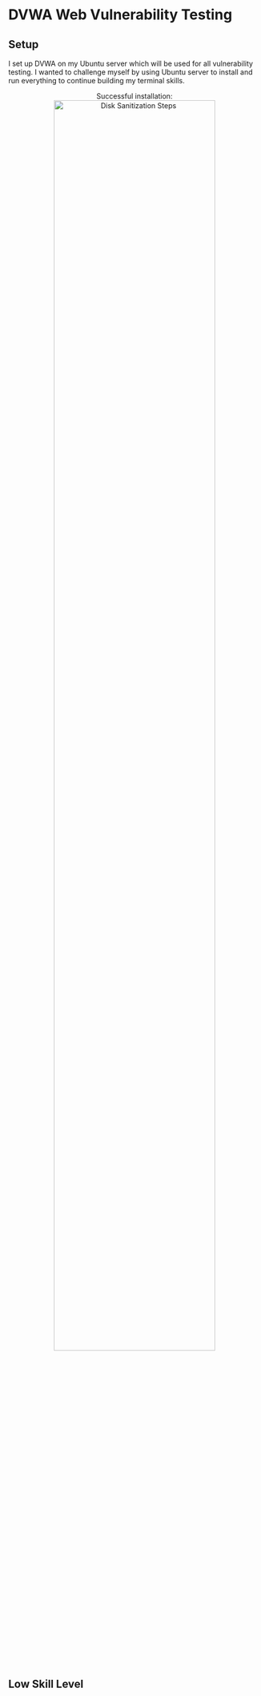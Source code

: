 <h1>DVWA Web Vulnerability Testing</h1>

<h2>Setup</h2>

I set up DVWA on my Ubuntu server which will be used for all vulnerability testing. I wanted to challenge myself by using Ubuntu server to install and run everything to continue building my terminal skills. 

<p align="center">
Successful installation: <br/>
<img src="https://i.imgur.com/62TgaWL.png" height="80%" width="80%" alt="Disk Sanitization Steps"/>
<br />

<h2>Low Skill Level</h2>
